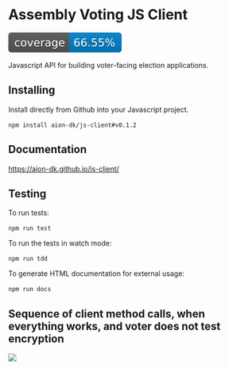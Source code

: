 # Assembly Voting JS Client

![Code coverage](./.github/coverage_badge.svg)

Javascript API for building voter-facing election applications.

## Installing
Install directly from Github into your Javascript project.
```
npm install aion-dk/js-client#v0.1.2
```

## Documentation
https://aion-dk.github.io/js-client/

## Testing

To run tests:

```
npm run test
````

To run the tests in watch mode:

```
npm run tdd
```

To generate HTML documentation for external usage:

```
npm run docs
```

## Sequence of client method calls, when everything works, and voter does not test encryption

[![](https://mermaid.ink/img/eyJjb2RlIjoic2VxdWVuY2VEaWFncmFtXG5cbmF1dG9udW1iZXJcblxucGFydGljaXBhbnQgdm90ZXIgYXMgVm90ZXJcbnBhcnRpY2lwYW50IGluYm94IGFzIEVtYWlsIDxicj4gaW5ib3hcblxucGFydGljaXBhbnQgYXBwIGFzIEFCQyBhcHBcbnBhcnRpY2lwYW50IGF2IGFzIEFWIGxpYnJhcnlcblxuYXBwIC0-PiB2b3RlcjogYXNrcyBmb3IgYmFsbG90IHJldHVybiBtZXRob2RcbnZvdGVyIC0-PiBhcHA6IGRpZ2l0YWxcbmFwcCAtPj4rIGF2OiBuZXcgQVZDbGllbnQodXJsKVxuYXYgLT4-LSBhcHA6IGNsaWVudFxuYXBwIC0-PisgYXY6IGNsaWVudC5yZXF1ZXN0QWNjZXNzQ29kZShvcGFxdWVWb3RlcklkLCBlbWFpbClcbmF2IC0-Pi0gYXBwOiBPS1xuYXBwIC0-PiB2b3RlcjogQ2hlY2sgZW1haWwsIGVudGVyIGFjY2VzcyBjb2RlXG52b3RlciAtPj4gaW5ib3g6IGNoZWNrcyBmb3IgYWNjZXNzIGNvZGVcbmluYm94IC0-PiB2b3RlcjogYWNjZXNzIGNvZGVcbnZvdGVyIC0-PiBhcHA6IEVudGVycyBhY2Nlc3MgY29kZVxuYXBwIC0-PisgYXY6IGNsaWVudC52YWxpZGF0ZUFjY2Vzc0NvZGUoYWNjZXNzQ29kZSlcbmF2IC0-Pi0gYXBwOiBPS1xuYXBwIC0-PisgYXY6IGNsaWVudC5yZWdpc3RlclZvdGVyKClcbmF2IC0-Pi0gYXBwOiBPS1xuYXBwIC0-PisgYXY6IGNsaWVudC5jb25zdHJ1Y3RCYWxsb3RDcnlwdG9ncmFtcyhDVlIpXG5hdiAtPj4tIGFwcDogZmluZ2VycHJpbnRcbmFwcCAtPj4gdm90ZXI6IHRlY2huaWNhbCBlbmNyeXB0aW9uIHRlc3Q_XG52b3RlciAtPj4gYXBwOiBubywgc3VibWl0IGJhbGxvdFxuYXBwIC0-PisgYXY6IGNsaWVudC5zdWJtaXRCYWxsb3RDcnlwdG9ncmFtcyhiYXNlNjRFbmNvZGVkQWZmaWRhdml0KVxuYXYgLT4-LSBhcHA6IHJlY2VpcHRcbmFwcCAtPj4gdm90ZXI6IHJlY2VpcHQiLCJtZXJtYWlkIjp7InRoZW1lIjoiZGVmYXVsdCJ9LCJ1cGRhdGVFZGl0b3IiOmZhbHNlLCJhdXRvU3luYyI6dHJ1ZSwidXBkYXRlRGlhZ3JhbSI6ZmFsc2V9)](https://mermaid-js.github.io/mermaid-live-editor/edit/#eyJjb2RlIjoic2VxdWVuY2VEaWFncmFtXG5cbmF1dG9udW1iZXJcblxucGFydGljaXBhbnQgdm90ZXIgYXMgVm90ZXJcbnBhcnRpY2lwYW50IGluYm94IGFzIEVtYWlsIDxicj4gaW5ib3hcblxucGFydGljaXBhbnQgYXBwIGFzIEFCQyBhcHBcbnBhcnRpY2lwYW50IGF2IGFzIEFWIGxpYnJhcnlcblxuYXBwIC0-PiB2b3RlcjogYXNrcyBmb3IgYmFsbG90IHJldHVybiBtZXRob2RcbnZvdGVyIC0-PiBhcHA6IGRpZ2l0YWxcbmFwcCAtPj4rIGF2OiBuZXcgQVZDbGllbnQodXJsKVxuYXYgLT4-LSBhcHA6IGNsaWVudFxuYXBwIC0-PisgYXY6IGNsaWVudC5yZXF1ZXN0QWNjZXNzQ29kZShvcGFxdWVWb3RlcklkLCBlbWFpbClcbmF2IC0-Pi0gYXBwOiBPS1xuYXBwIC0-PiB2b3RlcjogQ2hlY2sgZW1haWwsIGVudGVyIGFjY2VzcyBjb2RlXG52b3RlciAtPj4gaW5ib3g6IGNoZWNrcyBmb3IgYWNjZXNzIGNvZGVcbmluYm94IC0-PiB2b3RlcjogYWNjZXNzIGNvZGVcbnZvdGVyIC0-PiBhcHA6IEVudGVycyBhY2Nlc3MgY29kZVxuYXBwIC0-PisgYXY6IGNsaWVudC52YWxpZGF0ZUFjY2Vzc0NvZGUoYWNjZXNzQ29kZSlcbmF2IC0-Pi0gYXBwOiBPS1xuYXBwIC0-PisgYXY6IGNsaWVudC5yZWdpc3RlclZvdGVyKClcbmF2IC0-Pi0gYXBwOiBPS1xuYXBwIC0-PisgYXY6IGNsaWVudC5jb25zdHJ1Y3RCYWxsb3RDcnlwdG9ncmFtcyhDVlIpXG5hdiAtPj4tIGFwcDogZmluZ2VycHJpbnRcbmFwcCAtPj4gdm90ZXI6IHRlY2huaWNhbCBlbmNyeXB0aW9uIHRlc3Q_XG52b3RlciAtPj4gYXBwOiBubywgc3VibWl0IGJhbGxvdFxuYXBwIC0-PisgYXY6IGNsaWVudC5zdWJtaXRCYWxsb3RDcnlwdG9ncmFtcyhiYXNlNjRFbmNvZGVkQWZmaWRhdml0KVxuYXYgLT4-LSBhcHA6IHJlY2VpcHRcbmFwcCAtPj4gdm90ZXI6IHJlY2VpcHQiLCJtZXJtYWlkIjoie1xuICBcInRoZW1lXCI6IFwiZGVmYXVsdFwiXG59IiwidXBkYXRlRWRpdG9yIjpmYWxzZSwiYXV0b1N5bmMiOnRydWUsInVwZGF0ZURpYWdyYW0iOmZhbHNlfQ)
